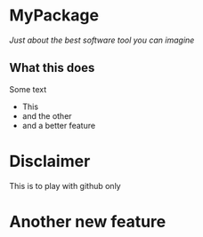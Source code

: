 # MyPackage

*Just about the best software tool you can imagine*

## What this does

Some text

* This
* and the other
* and a better feature

# Disclaimer
This is to play with github only

# Another new feature
